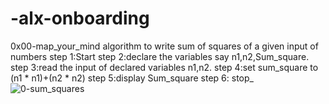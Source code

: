 # -alx-onboarding
0x00-map_your_mind
algorithm to write sum of squares of a given input of numbers
step 1:Start
step 2:declare the variables say n1,n2,Sum_square.
step 3:read the input of declared variables n1,n2.
step 4:set sum_square to (n1 * n1)+(n2 * n2)
step 5:display Sum_square
step 6: stop_
![0-sum_squares](https://user-images.githubusercontent.com/99791924/154643421-bedc41c4-e0c7-43f0-99dd-8603393e5ebf.png)
